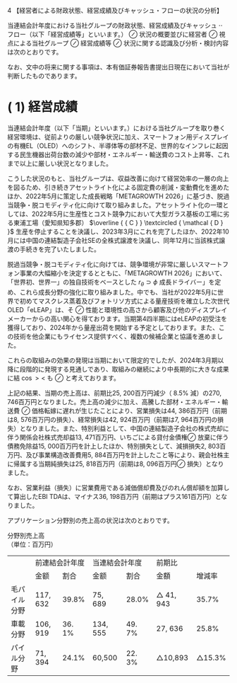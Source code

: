 4 【経営者による財政状態、経営成績及びキャッシュ・フローの状況の分析】  

当連結会計年度における当社グループの財政状態、経営成績及びキャッシュ $\cdot \cdot$ フロー（以下「経営成績等」といいます。） $\oslash$ 状況の概要並びに経営者 $\oslash$ 視点による当社グループ $\oslash$ 経営成績等 $\oslash$ 状況に関する認識及び分析・検討内容は次のとおりです。  

なお、文中の将来に関する事項は、本有価証券報告書提出日現在において当社が判断したものであります。  

# ( 1) 経営成績  

当連結会計年度（以下「当期」といいます。）における当社グループを取り巻く経営環境は、従前よりの厳しい競争状況に加え、スマートフォン用ディスプレイの有機EL（OLED）へのシフト、半導体等の部材不足、世界的なインフレに起因する民生機器出荷台数の減少や部材・エネルギー・輸送費のコスト上昇等、これまで以上に厳しい状況となりました。  

こうした状況のもと、当社グループは、収益改善に向けて経営効率の一層の向上を図るため、引き続きアセットライト化による固定費の削減・変動費化を進めたほか、2022年5月に策定した成長戦略「METAGROWTH 2026」に基づき、脱過当競争・脱コモディティ化に向けて取り組みました。アセットライト化の一環としては、2022年5月に生産性とコスト競争力において大型ガラス基板の工場に劣る東浦工場（愛知県知多郡） $\overline { { C } } \textcircled { \mathcal { D } }$ 生産を停止することを決議し、2023年3月にこれを完了したほか、2022年10月には中国の連結製造子会社SEの全株式譲渡を決議し、同年12月に当該株式譲渡の手続きを完了いたしました。  

脱過当競争・脱コモディティ化に向けては、競争環境が非常に厳しいスマートフォン事業の大幅縮小を決定するとともに、「METAGROWTH 2026」において、「世界初、世界一」の独自技術をベースとした $r _ { \theta } \supset \phi$ 成長ドライバー」を定め、これら成長分野の強化に取り組みました。中でも、当社が2022年5月に世界で初めてマスクレス蒸着及びフォトリソ方式による量産技術を確立した次世代OLED「eLEAP」は、そ $\oslash$ 性能と環境性の高さから顧客及び他のディスプレイメーカーからの高い関心を得ております。当期第4四半期にはeLEAPの初受注を獲得しており、2024年から量産出荷を開始する予定としております。また、この技術を他企業にもライセンス提供すべく、複数の候補企業と協議を進めました。  

これらの取組みの効果の発現は当期において限定的でしたが、2024年3月期以降に段階的に発現する見通しであり、取組みの継続により中長期的に大きな成果に結 $\cos > <$ も $\oslash$ と考えております。  

上記の結果、当期の売上高は、前期比25, 200百万円減少（ $8 . 5 \%$ 減）の270, 746百万円となりました。売上高の減少に加え、高騰した部材・エネルギー・輸送費 $\oslash$ 価格転嫁に遅れが生じたことにより、営業損失は44, 386百万円（前期は8, 576百万円の損失）、経常損失は42, 924百万円（前期は7, 964百万円の損失）となりました。また、特別利益として、中国の連結製造子会社の株式売却に伴う関係会社株式売却益13, 471百万円、いちごによる貸付金債権$\oslash$ 放棄に伴う債務免除益15, 000百万円を計上したほか、特別損失として、減損損失2, 803百万円、及び事業構造改善費用5, 884百万円を計上したこと等により、親会社株主に帰属する当期純損失は25, 818百万円（前期は8, 096百万円$\oslash$ 損失）となりました。  

なお、営業利益（損失）に営業費用である減価償却費及びのれん償却額を加算して算出したEBI TDAは、マイナス36, 198百万円（前期はプラス161百万円）となりました。  

アプリケーション分野別の売上高の状況は次のとおりです。  

分野別売上高  
（単位：百万円）  


<html><body><table><tr><td rowspan="2"></td><td colspan="2">前連結会計年度</td><td colspan="2">当連結会計年度</td><td colspan="2">前期比</td></tr><tr><td>金额</td><td>割合</td><td>金额</td><td>割合</td><td>金額</td><td>增減率</td></tr><tr><td>毛パイル分野</td><td>117, 632</td><td>39.8%</td><td>75, 689</td><td>28.0%</td><td>△ 41, 943</td><td> 35.7%</td></tr><tr><td>車載分野</td><td>106, 919</td><td>36. 1%</td><td>134, 555</td><td>49. 7%</td><td>27, 636</td><td>25.8%</td></tr><tr><td>パイル分野</td><td>71, 394</td><td>24.1%</td><td>60,500</td><td>22. 3%</td><td>△10,893</td><td>△15.3%</td></tr></table></body></html>  